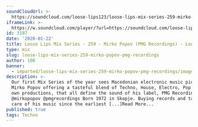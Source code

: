 ```yaml
---
soundCloudUrl: >-
  https://soundcloud.com/loose-lips123/loose-lips-mix-series-259-mirko-popov-pmg-recordings
iframeLink: >-
  https://w.soundcloud.com/player/?url=https://soundcloud.com/loose-lips123/loose-lips-mix-series-259-mirko-popov-pmg-recordings&color=00aabb&auto_play=false&hide_related=false&show_comments=true&show_user=true&show_reposts=false
id: 3197
date: '2020-01-22'
title: Loose Lips Mix Series - 259 - Mirko Popov (PMG Recordings) - Loose Lips
type: mix
slug: loose-lips-mix-series-259-mirko-popov-pmg-recordings
author: 100
banner:
  - imported/loose-lips-mix-series-259-mirko-popov-pmg-recordings/image3197.jpeg
description: >-
  Our first Mix Series of the year sees Macedonian electronic music pioneer
  Mirko Popov offering a tasteful blend of Techno, House, Electro, Pop and his
  own productions, that all define the sound of his label, PMG Recordings.
  @mirkopopov @pmgrecordings Born 1972 in Skopje. Buying records and taking good
  care of his music since the earliest [...]Read More...
published: true
tags: Techno
---
```

